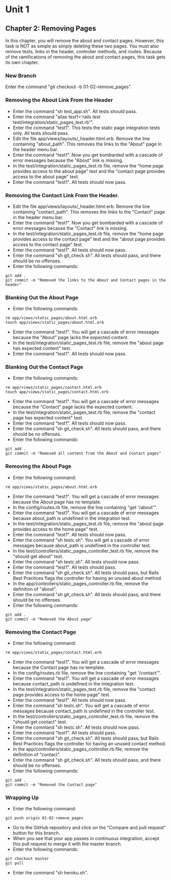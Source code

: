 # Unit 1
## Chapter 2: Removing Pages

In this chapter, you will remove the about and contact pages.  However, this task is NOT as simple as simply deleting these two pages.  You must also remove tests, links in the header, controller methods, and routes.  Because of the ramifications of removing the about and contact pages, this task gets its own chapter.

### New Branch
Enter the command "git checkout -b 01-02-remove_pages".

### Removing the About Link From the Header
* Enter the command "sh test_app.sh".  All tests should pass.
* Enter the command "alias test1='rails test test/integration/static_pages_test.rb'".
* Enter the command "test1".  This tests the static page integration tests only.  All tests should pass.
* Edit the file app/views/layouts/_header.html.erb.  Remove the line containing "about_path".  This removes the links to the "About" page in the header menu bar.
* Enter the command "test1".  Now you get bombarded with a cascade of error messages because the "About" link is missing.
* In the test/integration/static_pages_test.rb file, remove the "home page provides access to the about page" test and the "contact page provides access to the about page" test.
* Enter the command "test1".  All tests should now pass.

### Removing the Contact Link From the Header.
* Edit the file app/views/layouts/_header.html.erb.  Remove the line containing "contact_path".  This removes the links to the "Contact" page in the header menu bar.
* Enter the command "test1".  Now you get bombarded with a cascade of error messages because the "Contact" link is missing.
* In the test/integration/static_pages_test.rb file, remove the "home page provides access to the contact page" test and the "about page provides access to the contact page" test.
* Enter the command "test1".  All tests should now pass.
* Enter the command "sh git_check.sh".  All tests should pass, and there should be no offenses.
* Enter the following commands:
```
git add .
git commit -m "Removed the links to the About and Contact pages in the header"
```

### Blanking Out the About Page
* Enter the following commands:
```
rm app/views/static_pages/about.html.erb
touch app/views/static_pages/about.html.erb
```
* Enter the command "test1".  You will get a cascade of error messages because the "About" page lacks the expected content.
* In the test/integration/static_pages_test.rb file, remove the "about page has expected content" test.
* Enter the command "test1".  All tests should now pass.

### Blanking Out the Contact Page
* Enter the following commands:
```
rm app/views/static_pages/contact.html.erb
touch app/views/static_pages/contact.html.erb
```
* Enter the command "test1".  You will get a cascade of error messages because the "Contact" page lacks the expected content.
* In the test/integration/static_pages_test.rb file, remove the "contact page has expected content" test.
* Enter the command "test1".  All tests should now pass.
* Enter the command "sh git_check.sh".  All tests should pass, and there should be no offenses.
* Enter the following commands:
```
git add .
git commit -m "Removed all content from the About and Contact pages"
```

### Removing the About Page
* Enter the following command:
```
rm app/views/static_pages/about.html.erb
```
* Enter the command "test1".  You will get a cascade of error messages because the About page has no template.
* In the config/routes.rb file, remove the line containing "get '/about'".
* Enter the command "test1".  You will get a cascade of error messages because about_path is undefined in the integration test.
* In the test/integration/static_pages_test.rb file, remove the "about page provides access to the home page" test.
* Enter the command "test1".  All tests should now pass.
* Enter the command "sh testc.sh".  You will get a cascade of error messages because about_path is undefined in the controller test.
* In the test/controllers/static_pages_controller_test.rb file, remove the "should get about" test.
* Enter the command "sh testc.sh".  All tests should now pass.
* Enter the command "test1".  All tests should pass.
* Enter the command "sh git_check.sh".  All tests should pass, but Rails Best Practices flags the controller for having an unused about method.
* In the app/controllers/static_pages_controller.rb file, remove the definition of "about".
* Enter the command "sh git_check.sh".  All tests should pass, and there should be no offenses.
* Enter the following commands:
```
git add .
git commit -m "Removed the About page"
```

### Removing the Contact Page
* Enter the following command:
```
rm app/views/static_pages/contact.html.erb
```
* Enter the command "test1".  You will get a cascade of error messages because the Contact page has no template.
* In the config/routes.rb file, remove the line containing "get '/contact'".
* Enter the command "test1".  You will get a cascade of error messages because contact_path is undefined in the integration test.
* In the test/integration/static_pages_test.rb file, remove the "contact page provides access to the home page" test.
* Enter the command "test1".  All tests should now pass.
* Enter the command "sh testc.sh".  You will get a cascade of error messages because contact_path is undefined in the controller test.
* In the test/controllers/static_pages_controller_test.rb file, remove the "should get contact" test.
* Enter the command "sh testc.sh".  All tests should now pass.
* Enter the command "test1".  All tests should pass.
* Enter the command "sh git_check.sh".  All tests should pass, but Rails Best Practices flags the controller for having an unused contact method.
* In the app/controllers/static_pages_controller.rb file, remove the definition of "contact".
* Enter the command "sh git_check.sh".  All tests should pass, and there should be no offenses.
* Enter the following commands:
```
git add .
git commit -m "Removed the Contact page"
```
### Wrapping Up
* Enter the following command:
```
git push origin 01-02-remove_pages
```
* Go to the GitHub repository and click on the "Compare and pull request" button for this branch.
* When you see that your app passes in continuous integration, accept this pull request to merge it with the master branch.
* Enter the following commands:
```
git checkout master
git pull
```
* Enter the command "sh heroku.sh".
